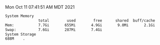 Mon Oct 11 07:41:51 AM MDT 2021
```bash
System Memory
               total        used        free      shared  buff/cache   available
Mem:           7.7Gi       655Mi       4.9Gi       9.0Mi       2.1Gi       6.7Gi
Swap:          7.6Gi       287Mi       7.4Gi
System Storage
688M	.
```
